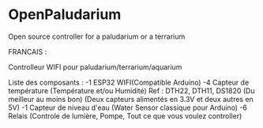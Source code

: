 # OpenPaludarium
Open source controller for a paludarium or a terrarium


FRANCAIS :

Controlleur WIFI pour paludarium/terrarium/aquarium

Liste des composants :
 -1 ESP32 WIFI(Compatible Arduino)
 -4 Capteur de température (Température et/ou Humidité) Ref : DTH22, DTH11, DS1820 (Du meilleur au moins bon) (Deux capteurs alimentés en 3.3V et deux autres en 5V)
 -1 Capteur de niveau d'eau (Water Sensor classique pour Arduino)
 -6 Relais (Controle de lumière, Pompe, Tout ce que vous voulez controller)



